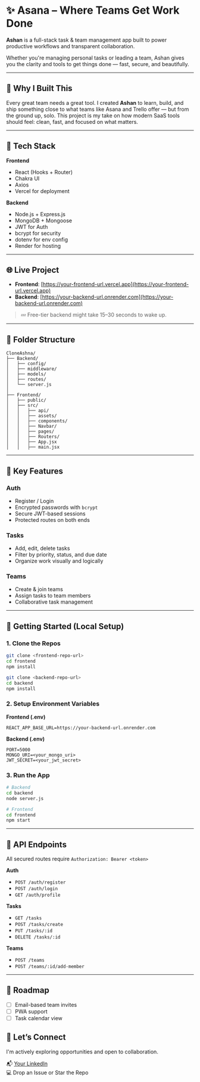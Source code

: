 # ✨ Asana – Where Teams Get Work Done

**Ashan** is a full-stack task & team management app built to power productive workflows and transparent collaboration.

Whether you're managing personal tasks or leading a team, Ashan gives you the clarity and tools to get things done — fast, secure, and beautifully.

---

## 🎯 Why I Built This

Every great team needs a great tool. I created **Ashan** to learn, build, and ship something close to what teams like Asana and Trello offer — but from the ground up, solo. This project is my take on how modern SaaS tools should feel: clean, fast, and focused on what matters.

---

## 🔧 Tech Stack

**Frontend**
- React (Hooks + Router)
- Chakra UI
- Axios
- Vercel for deployment

**Backend**
- Node.js + Express.js
- MongoDB + Mongoose
- JWT for Auth
- bcrypt for security
- dotenv for env config
- Render for hosting

---

## 🌐 Live Project

- **Frontend**: [https://your-frontend-url.vercel.app](https://your-frontend-url.vercel.app)  
- **Backend**: [https://your-backend-url.onrender.com](https://your-backend-url.onrender.com)

> 💤 Free-tier backend might take 15–30 seconds to wake up.

---

## 📂 Folder Structure

```
CloneAshna/
├── Backend/
│   ├── config/
│   ├── middleware/
│   ├── models/
│   ├── routes/
│   └── server.js
│
├── Frontend/
│   ├── public/
│   ├── src/
│   │   ├── api/
│   │   ├── assets/
│   │   ├── components/
│   │   ├── Navbar/
│   │   ├── pages/
│   │   ├── Routers/
│   │   ├── App.jsx
│   │   ├── main.jsx
```

---

## 🔐 Key Features

### Auth
- Register / Login
- Encrypted passwords with `bcrypt`
- Secure JWT-based sessions
- Protected routes on both ends

### Tasks
- Add, edit, delete tasks
- Filter by priority, status, and due date
- Organize work visually and logically

### Teams
- Create & join teams
- Assign tasks to team members
- Collaborative task management

---

## 🚀 Getting Started (Local Setup)

### 1. Clone the Repos

```bash
git clone <frontend-repo-url>
cd frontend
npm install

git clone <backend-repo-url>
cd backend
npm install
```

### 2. Setup Environment Variables

**Frontend (.env)**

```
REACT_APP_BASE_URL=https://your-backend-url.onrender.com
```

**Backend (.env)**

```
PORT=5000
MONGO_URI=<your_mongo_uri>
JWT_SECRET=<your_jwt_secret>
```

### 3. Run the App

```bash
# Backend
cd backend
node server.js

# Frontend
cd frontend
npm start
```

---

## 🔌 API Endpoints

All secured routes require `Authorization: Bearer <token>`

**Auth**
- `POST /auth/register`
- `POST /auth/login`
- `GET /auth/profile`

**Tasks**
- `GET /tasks`
- `POST /tasks/create`
- `PUT /tasks/:id`
- `DELETE /tasks/:id`

**Teams**
- `POST /teams`
- `POST /teams/:id/add-member`

---

## 🌱 Roadmap

- [ ] Email-based team invites  
- [ ] PWA support   
- [ ] Task calendar view
## 🙌 Let’s Connect

I'm actively exploring opportunities and open to collaboration.

📬 [Your LinkedIn](https://your-linkedin-profile)  
💻 Drop an Issue or Star the Repo

